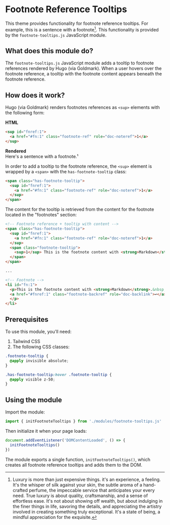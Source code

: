 # Footnote Reference Tooltips

This theme provides functionality for footnote reference tooltips. For example,
this is a sentence with a footnote[^1]. This functionality is provided by the
`footnote-tooltips.js` JavaScript module.

## What does this module do?

The `footnote-tooltips.js` JavaScript module adds a tooltip to footnote
references rendered by Hugo (via Goldmark). When a user hovers over the
footnote reference, a tooltip with the footnote content appears beneath the
footnote reference.

## How does it work?

Hugo (via Goldmark) renders footnotes references as `<sup>` elements with the
following form:

**HTML**

```html
<sup id="fnref:1">
  <a href="#fn:1" class="footnote-ref" role="doc-noteref">1</a>
</sup>
```

**Rendered**  
Here's a sentence with a footnote.¹

In order to add a tooltip to the footnote reference, the `<sup>` element is
wrapped by a `<span>` with the `has-footnote-tooltip` class:

```html
<span class="has-footnote-tooltip">
  <sup id="fnref:1">
    <a href="#fn:1" class="footnote-ref" role="doc-noteref">1</a>
  </sup>
</span>
```

The content for the tooltip is retrieved from the content for the footnote
located in the "footnotes" section:

```html
<!-- Footnote reference + tooltip with content -->
<span class="has-footnote-tooltip">
  <sup id="fnref:1">
    <a href="#fn:1" class="footnote-ref" role="doc-noteref">1</a>
  </sup>
  <span class="footnote-tooltip">
    <sup>1</sup> This is the footnote content with <strong>Markdown</strong>.&nbsp;
  </span>
</span>

...

<!-- Footnote -->
<li id="fn:1">
  <p>This is the footnote content with <strong>Markdown</strong>.&nbsp;
  <a href="#fnref:1" class="footnote-backref" role="doc-backlink">↩︎</a>
  </p>
</li>
```

## Prerequisites

To use this module, you'll need:

1. Tailwind CSS
2. The following CSS classes:

```css
.footnote-tooltip {
  @apply invisible absolute;
}

.has-footnote-tooltip:hover .footnote-tooltip {
  @apply visible z-50;
}
```

## Using the module

Import the module:

```javascript
import { initFootnoteTooltips } from './modules/footnote-tooltips.js'
```

Then initialize it when your page loads:

```javascript
document.addEventListener('DOMContentLoaded', () => {
  initFootnoteTooltips()
})
```

The module exports a single function, `initFootnoteTooltips()`, which creates
all footnote reference tooltips and adds them to the DOM.

[^1]:
    Luxury is more than just expensive things. it's an experience, a feeling.
    It's the whisper of silk against your skin, the subtle aroma of a hand-crafted
    perfume, the impeccable service that anticipates your every need. True luxury
    is about quality, craftsmanship, and a sense of effortless ease. It's not about
    showing off wealth, but about indulging in the finer things in life, savoring
    the details, and appreciating the artistry involved in creating something truly
    exceptional. It's a state of being, a mindful appreciation for the exquisite.
